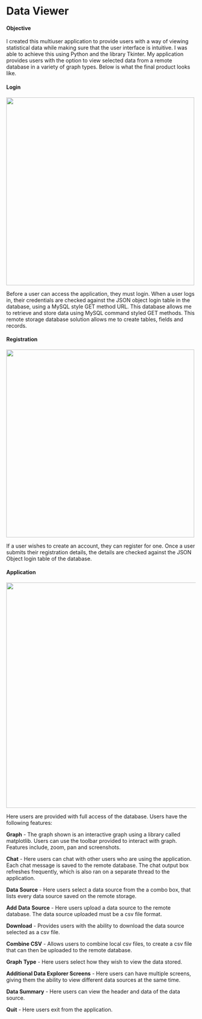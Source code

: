 # Data Viewer 

#### Objective

I created this multiuser application to provide users with a way of viewing statistical data while making sure that the user interface is intuitive. I was able to achieve this using Python and the library Tkinter. My application provides users with the option to view selected data from a remote database in a variety of graph types. Below is what the final product looks like.

#### Login

<img src="https://raw.githubusercontent.com/travisbyr/SDV602-Milestone-3/main/documentation-images/login.PNG?token=AOUNHPKPWC47SVHK6WV4AD3BUAV52" width="500"/>

Before a user can access the application, they must login. When a user logs in, their credentials are checked against the JSON object login table in the database, using a MySQL style GET method URL. This database allows me to retrieve and store data using MySQL command styled GET methods. This remote storage database solution allows me to create tables, fields and records. 

#### Registration

<img src="https://raw.githubusercontent.com/travisbyr/SDV602-Milestone-3/main/documentation-images/register.PNG?token=AOUNHPKVPAAKYTNKLNHEXULBUAWFM" width="500"/>

If a user wishes to create an account, they can register for one. Once a user submits their registration details, the details are checked against the JSON Object login table of the database.

#### Application

<img src="https://raw.githubusercontent.com/travisbyr/SDV602-Milestone-3/main/documentation-images/graph.PNG?token=AOUNHPJSSS3W6LSCOITCEMLBUAV26" width="600"/>

Here users are provided with full access of the database. Users have the following features:

**Graph** - The graph shown is an interactive graph using a library called matplotlib. Users can use the toolbar provided to interact with graph. Features include, zoom, pan and screenshots.

**Chat** - Here users can chat with other users who are using the application. Each chat message is saved to the remote database. The chat output box refreshes frequently, which is also ran on a separate thread to the application.

**Data** **Source** - Here users select a data source from the a combo box, that lists every data source saved on the remote storage.

**Add** **Data** **Source** - Here users upload a data source to the remote database. The data source uploaded must be a csv file format.

**Download** - Provides users with the ability to download the data source selected as a csv file.

**Combine CSV** - Allows users to combine local csv files, to create a csv file that can then be uploaded to the remote database.

**Graph** **Type** - Here users select how they wish to view the data stored.

**Additional Data Explorer Screens** - Here users can have multiple screens, giving them the ability to view different data sources at the same time.

**Data Summary** - Here users can view the header and data of the data source.

**Quit** - Here users exit from the application.

